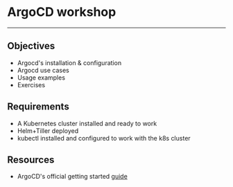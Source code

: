 # ArgoCD workshop
-----

## Objectives

* Argocd's installation & configuration
* Argocd use cases
* Usage examples
* Exercises


## Requirements

* A Kubernetes cluster installed and ready to work
* Helm+Tiller deployed
* kubectl installed and configured to work with the k8s cluster


## Resources

* ArgoCD's official getting started [guide](https://argoproj.github.io/argo-cd/getting_started/)
